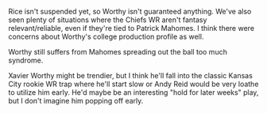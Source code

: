 Rice isn't suspended yet, so Worthy isn't guaranteed anything. We've also seen plenty of situations where the Chiefs WR aren't fantasy relevant/reliable, even if they're tied to Patrick Mahomes. I think there were concerns about Worthy's college production profile as well. 

Worthy still suffers from Mahomes spreading out the ball too much syndrome. 

Xavier Worthy might be trendier, but I think he'll fall into the classic Kansas City rookie WR trap where he'll start slow or Andy Reid would be very loathe to utilize him early. He'd maybe be an interesting "hold for later weeks" play, but I don't imagine him popping off early.